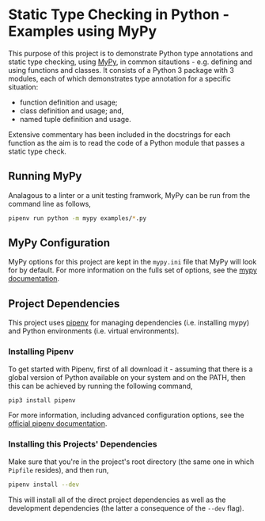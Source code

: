# Static Type Checking in Python - Examples using MyPy

This purpose of this project is to demonstrate Python type annotations and static type checking, using [MyPy](http://mypy-lang.org), in common sitautions - e.g. defining and using functions and classes. It consists of a Python 3 package with 3 modules, each of which demonstrates type annotation for a specific situation:

- function definition and usage;
- class definition and usage; and,
- named tuple definition and usage.

Extensive commentary has been included in the docstrings for each function as the aim is to read the code of a Python module that passes a static type check.

## Running MyPy

Analagous to a linter or a unit testing framwork, MyPy can be run from the command line as follows,

```bash
pipenv run python -m mypy examples/*.py
```

## MyPy Configuration

MyPy options for this project are kept in the `mypy.ini` file that MyPy will look for by default. For more information on the fulls set of options, see the [mypy documentation](https://mypy.readthedocs.io/en/stable/config_file.html).

## Project Dependencies

This project uses [pipenv](https://docs.pipenv.org) for managing dependencies (i.e. installing mypy) and Python environments (i.e. virtual environments).

### Installing Pipenv

To get started with Pipenv, first of all download it - assuming that there is a global version of Python available on your system and on the PATH, then this can be achieved by running the following command,

```bash
pip3 install pipenv
```

For more information, including advanced configuration options, see the [official pipenv documentation](https://docs.pipenv.org).

### Installing this Projects' Dependencies

Make sure that you're in the project's root directory (the same one in which `Pipfile` resides), and then run,

```bash
pipenv install --dev
```

This will install all of the direct project dependencies as well as the development dependencies (the latter a consequence of the `--dev` flag).
